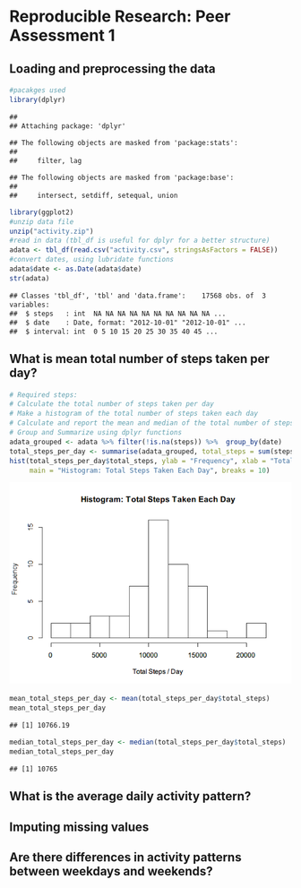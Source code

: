 # Reproducible Research: Peer Assessment 1

## Loading and preprocessing the data

```r
#pacakges used
library(dplyr)
```

```
## 
## Attaching package: 'dplyr'
```

```
## The following objects are masked from 'package:stats':
## 
##     filter, lag
```

```
## The following objects are masked from 'package:base':
## 
##     intersect, setdiff, setequal, union
```

```r
library(ggplot2)
#unzip data file
unzip("activity.zip")
#read in data (tbl_df is useful for dplyr for a better structure)
adata <- tbl_df(read.csv("activity.csv", stringsAsFactors = FALSE))
#convert dates, using lubridate functions
adata$date <- as.Date(adata$date)
str(adata)
```

```
## Classes 'tbl_df', 'tbl' and 'data.frame':	17568 obs. of  3 variables:
##  $ steps   : int  NA NA NA NA NA NA NA NA NA NA ...
##  $ date    : Date, format: "2012-10-01" "2012-10-01" ...
##  $ interval: int  0 5 10 15 20 25 30 35 40 45 ...
```


## What is mean total number of steps taken per day?

```r
# Required steps:
# Calculate the total number of steps taken per day
# Make a histogram of the total number of steps taken each day
# Calculate and report the mean and median of the total number of steps taken per day
# Group and Summarize using dplyr functions 
adata_grouped <- adata %>% filter(!is.na(steps)) %>%  group_by(date)
total_steps_per_day <- summarise(adata_grouped, total_steps = sum(steps))
hist(total_steps_per_day$total_steps, ylab = "Frequency", xlab = "Total Steps / Day", 
     main = "Histogram: Total Steps Taken Each Day", breaks = 10)
```

![](PA1_template_files/figure-html/unnamed-chunk-2-1.png)<!-- -->

```r
mean_total_steps_per_day <- mean(total_steps_per_day$total_steps)
mean_total_steps_per_day
```

```
## [1] 10766.19
```

```r
median_total_steps_per_day <- median(total_steps_per_day$total_steps)
median_total_steps_per_day
```

```
## [1] 10765
```


## What is the average daily activity pattern?



## Imputing missing values



## Are there differences in activity patterns between weekdays and weekends?
